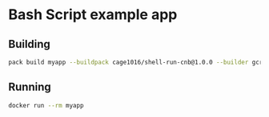 # Bash Script example app

## Building

```bash
pack build myapp --buildpack cage1016/shell-run-cnb@1.0.0 --builder gcr.io/buildpacks/builder:v1
```

## Running

```bash
docker run --rm myapp
```

